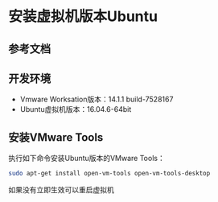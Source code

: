 # 安装虚拟机版本Ubuntu

## 参考文档

## 开发环境

* Vmware Worksation版本：14.1.1 build-7528167
* Ubuntu虚拟机版本：16.04.6-64bit

## 安装VMware Tools

执行如下命令安装Ubuntu版本的VMware Tools：

```bash
sudo apt-get install open-vm-tools open-vm-tools-desktop
```

如果没有立即生效可以重启虚拟机
